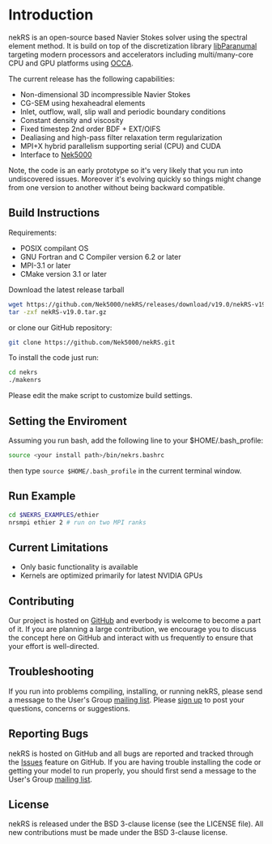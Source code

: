 # Introduction

nekRS is an open-source based Navier Stokes solver using the spectral element method. It is build on top of the discretization library [libParanumal](https://github.com/libParanumal/libParanumal/) targeting modern processors and accelerators including multi/many-core CPU and GPU platforms using [OCCA](https://github.com/occa/occa/).

The current release has the following capabilities:

* Non-dimensional 3D incompressible Navier Stokes
* CG-SEM using hexaheadral elements 
* Inlet, outflow, wall, slip wall and  periodic boundary conditions 
* Constant density and viscosity
* Fixed timestep 2nd order BDF + EXT/OIFS
* Dealiasing and high-pass filter relaxation term regularization
* MPI+X hybrid parallelism supporting serial (CPU) and CUDA 
* Interface to [Nek5000](https://github.com/Nek5000/Nek5000) 

Note, the code is an early prototype so it's very likely that you run into undiscovered issues. Moreover it's evolving quickly so things might change from one version to another without being backward compatible. 


## Build Instructions

Requirements:
* POSIX compilant OS
* GNU Fortran and C Compiler version 6.2 or later
* MPI-3.1 or later
* CMake version 3.1 or later

Download the latest release tarball

```sh
wget https://github.com/Nek5000/nekRS/releases/download/v19.0/nekRS-v19.0.tar.gz 
tar -zxf nekRS-v19.0.tar.gz 
```


or clone our GitHub repository:

```sh
git clone https://github.com/Nek5000/nekRS.git
```

To install the code just run:

```sh
cd nekrs
./makenrs
```
Please edit the make script to customize build settings.


## Setting the Enviroment

Assuming you run bash, add the following line to your $HOME/.bash_profile:

```sh
source <your install path>/bin/nekrs.bashrc
```
then type `source $HOME/.bash_profile` in the current terminal window. 

## Run Example

```sh
cd $NEKRS_EXAMPLES/ethier
nrsmpi ethier 2 # run on two MPI ranks
```

## Current Limitations

* Only basic functionality is available
* Kernels are optimized primarily for latest NVIDIA GPUs 

## Contributing

Our project is hosted on [GitHub](https://github.com/Nek5000/nekRS) and everbody is welcome to become a part of it. If you are planning a large contribution, we encourage you to discuss the concept here on GitHub and interact with us frequently to ensure that your effort is well-directed.

## Troubleshooting

If you run into problems compiling, installing, or running nekRS, please send a message to the User's Group [mailing list](https://groups.google.com/forum/#!forum/nekRS). Please [sign up](https://groups.google.com/forum/#!forum/nek5000/join) to post your questions, concerns or suggestions.

## Reporting Bugs
nekRS is hosted on GitHub and all bugs are reported and tracked through the [Issues](https://github.com/Nek5000/nekRS/issues) feature on GitHub. If you are having trouble installing the code or getting your model to run properly, you should first send a message to the User's Group [mailing list](https://groups.google.com/forum/#!forum/nekRS).

## License
nekRS is released under the BSD 3-clause license (see the LICENSE file). All new contributions must be made under the BSD 3-clause license.
